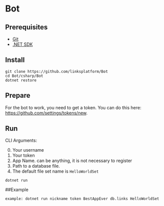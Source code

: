 # Bot

## Prerequisites
* [Git](https://git-scm.com/downloads)
* [.NET SDK](https://dotnet.microsoft.com/download)

## Install
```
git clone https://github.com/linksplatform/Bot
cd Bot/csharp/Bot
dotnet restore
```

## Prepare 

For the bot to work, you need to get a token. You can do this here: https://github.com/settings/tokens/new.  

## Run

CLI Arguments:

0. Your username
1. Your token
2. App Name. can be anything, it is not necessary to register
3. Path to a database file.
4. The default file set name is `HelloWorldSet`

```Shell
dotnet run
```
##Example
```Shell
example: dotnet run nickname token BestAppEver db.links HelloWorldSet
```

